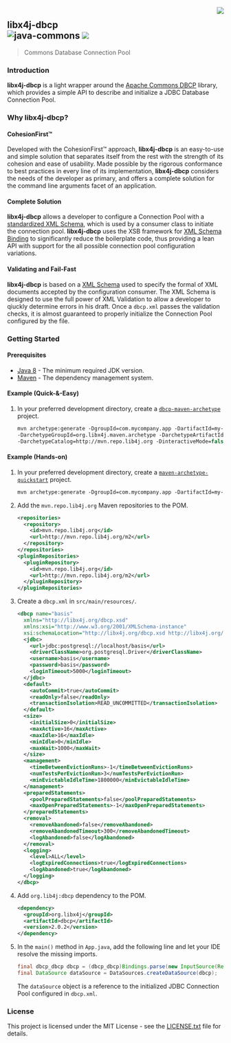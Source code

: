 <img src="https://www.cohesionfirst.org/logo.png" align="right">

## libx4j-dbcp<br>![java-commons][java-commons] <a href="https://www.cohesionfirst.org/"><img src="https://img.shields.io/badge/CohesionFirst%E2%84%A2--blue.svg"></a>
> Commons Database Connection Pool

### Introduction

**libx4j-dbcp** is a light wrapper around the [Apache Commons DBCP][apache-commons-dbcp] library, which provides a simple API to describe and initialize a JDBC Database Connection Pool.

### Why **libx4j-dbcp**?

#### CohesionFirst™

Developed with the CohesionFirst™ approach, **libx4j-dbcp** is an easy-to-use and simple solution that separates itself from the rest with the strength of its cohesion and ease of usability. Made possible by the rigorous conformance to best practices in every line of its implementation, **libx4j-dbcp** considers the needs of the developer as primary, and offers a complete solution for the command line arguments facet of an application.

#### Complete Solution

**libx4j-dbcp** allows a developer to configure a Connection Pool with a [standardized XML Schema][dbcp-schema], which is used by a consumer class to initiate the connection pool. **libx4j-dbcp** uses the XSB framework for [XML Schema Binding](https://github.com/libx4j/xsb/) to significantly reduce the boilerplate code, thus providing a lean API with support for the all possible connection pool configuration variations.

#### Validating and Fail-Fast

**libx4j-dbcp** is based on a [XML Schema][dbcp-schema] used to specify the formal of XML documents accepted by the configuration consumer. The XML Schema is designed to use the full power of XML Validation to allow a developer to qiuckly determine errors in his draft. Once a `dbcp.xml` passes the validation checks, it is almost guaranteed to properly initialize the Connection Pool configured by the file.

### Getting Started

#### Prerequisites

* [Java 8][jdk8-download] - The minimum required JDK version.
* [Maven][maven] - The dependency management system.

#### Example (Quick-&-Easy)

1. In your preferred development directory, create a [`dbcp-maven-archetype`][dbcp-maven-archetype] project.

    ```tcsh
    mvn archetype:generate -DgroupId=com.mycompany.app -DartifactId=my-app \
    -DarchetypeGroupId=org.libx4j.maven.archetype -DarchetypeArtifactId=dbcp-maven-archetype \
    -DarchetypeCatalog=http://mvn.repo.lib4j.org -DinteractiveMode=false
    ```

#### Example (Hands-on)

1. In your preferred development directory, create a [`maven-archetype-quickstart`][maven-archetype-quickstart] project.

    ```tcsh
    mvn archetype:generate -DgroupId=com.mycompany.app -DartifactId=my-app -DarchetypeArtifactId=maven-archetype-quickstart -DinteractiveMode=false
    ```

2. Add the `mvn.repo.lib4j.org` Maven repositories to the POM.

    ```xml
    <repositories>
      <repository>
        <id>mvn.repo.lib4j.org</id>
        <url>http://mvn.repo.lib4j.org/m2</url>
      </repository>
    </repositories>
    <pluginRepositories>
      <pluginRepository>
        <id>mvn.repo.lib4j.org</id>
        <url>http://mvn.repo.lib4j.org/m2</url>
      </pluginRepository>
    </pluginRepositories>
    ```

3. Create a `dbcp.xml` in `src/main/resources/`.

    ```xml
    <dbcp name="basis"
      xmlns="http://libx4j.org/dbcp.xsd"
      xmlns:xsi="http://www.w3.org/2001/XMLSchema-instance"
      xsi:schemaLocation="http://libx4j.org/dbcp.xsd http://libx4j.org/dbcp.xsd">
      <jdbc>
        <url>jdbc:postgresql://localhost/basis</url>
        <driverClassName>org.postgresql.Driver</driverClassName>
        <username>basis</username>
        <password>basis</password>
        <loginTimeout>5000</loginTimeout>
      </jdbc>
      <default>
        <autoCommit>true</autoCommit>
        <readOnly>false</readOnly>
        <transactionIsolation>READ_UNCOMMITTED</transactionIsolation>
      </default>
      <size>
        <initialSize>0</initialSize>
        <maxActive>16</maxActive>
        <maxIdle>16</maxIdle>
        <minIdle>0</minIdle>
        <maxWait>1000</maxWait>
      </size>
      <management>
        <timeBetweenEvictionRuns>-1</timeBetweenEvictionRuns>
        <numTestsPerEvictionRun>3</numTestsPerEvictionRun>
        <minEvictableIdleTime>1800000</minEvictableIdleTime>
      </management>
      <preparedStatements>
        <poolPreparedStatements>false</poolPreparedStatements>
        <maxOpenPreparedStatements>-1</maxOpenPreparedStatements>
      </preparedStatements>
      <removal>
        <removeAbandoned>false</removeAbandoned>
        <removeAbandonedTimeout>300</removeAbandonedTimeout>
        <logAbandoned>false</logAbandoned>
      </removal>
      <logging>
        <level>ALL</level>
        <logExpiredConnections>true</logExpiredConnections>
        <logAbandoned>true</logAbandoned>
      </logging>
    </dbcp>
    ```

4. Add `org.lib4j:dbcp` dependency to the POM.

    ```xml
    <dependency>
      <groupId>org.libx4j</groupId>
      <artifactId>dbcp</artifactId>
      <version>2.0.2</version>
    </dependency>
    ```

5. In the `main()` method in `App.java`, add the following line and let your IDE resolve the missing imports.

    ```java
    final dbcp_dbcp dbcp = (dbcp_dbcp)Bindings.parse(new InputSource(Resources.getResourceOrFile("dbcp.xml").getURL().openStream()));
    final DataSource dataSource = DataSources.createDataSource(dbcp);
    ```

    The `dataSource` object is a reference to the initialized JDBC Connection Pool configured in `dbcp.xml`.

### License

This project is licensed under the MIT License - see the [LICENSE.txt](LICENSE.txt) file for details.

[apache-commons-dbcp]: https://commons.apache.org/proper/commons-dbcp
[dbcp-maven-archetype]: https://github.com/libx4j/dbcp-maven-archetype
[dbcp-schema]: https://github.com/libx4j/libx4j-dbcp/blob/master/src/main/resources/dbcp.xsd
[java-commons]: https://img.shields.io/badge/java-lib4j-orange.svg
[jdk8-download]: http://www.oracle.com/technetwork/java/javase/downloads/jdk8-downloads-2133151.html
[maven-archetype-quickstart]: http://maven.apache.org/archetypes/maven-archetype-quickstart/
[maven]: https://maven.apache.org/